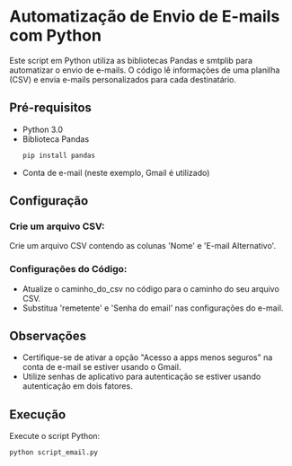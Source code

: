 # Automatização de Envio de E-mails com Python

Este script em Python utiliza as bibliotecas Pandas e smtplib para automatizar o envio de e-mails. O código lê informações de uma planilha (CSV) e envia e-mails personalizados para cada destinatário.

## Pré-requisitos

- Python 3.0
- Biblioteca Pandas
  ```bash
  pip install pandas
- Conta de e-mail (neste exemplo, Gmail é utilizado)

## Configuração 
 ### Crie um arquivo CSV:
  Crie um arquivo CSV contendo as colunas 'Nome' e 'E-mail Alternativo'.
 ### Configurações do Código:
  - Atualize o caminho_do_csv no código para o caminho do seu arquivo CSV.
  - Substitua 'remetente' e 'Senha do email' nas configurações do e-mail.

## Observações 
- Certifique-se de ativar a opção "Acesso a apps menos seguros" na conta de e-mail se estiver usando o Gmail.
- Utilize senhas de aplicativo para autenticação se estiver usando autenticação em dois fatores.

## Execução 
 Execute o script Python:
 ```bash
 python script_email.py
